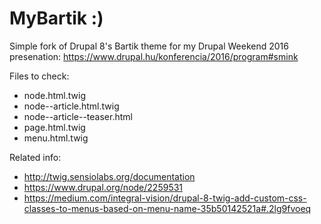 # MyBartik :)

Simple fork of Drupal 8's Bartik theme for my Drupal Weekend 2016 presenation: https://www.drupal.hu/konferencia/2016/program#smink

Files to check:
- node.html.twig
- node--article.html.twig
- node--article--teaser.html
- page.html.twig
- menu.html.twig

Related info:
- http://twig.sensiolabs.org/documentation
- https://www.drupal.org/node/2259531
- https://medium.com/integral-vision/drupal-8-twig-add-custom-css-classes-to-menus-based-on-menu-name-35b50142521a#.2lg9fvoeq
